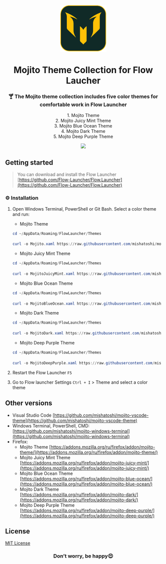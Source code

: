<p align="center">
  <img src="./logo-512.png"  width="150px" height="150px">
</p>

<h1 align="center">Mojito Theme Collection for Flow Laucher</h1>

<h3 align="center">🍸 The Mojito theme collection includes five color themes for comfortable work in Flow Launcher</h3>

<div align="center">
  <div>1. Mojito Theme</div>
  <div>2. Mojito Juicy Mint Theme</div>
  <div>3. Mojito Blue Ocean Theme</div>
  <div>4. Mojito Dark Theme</div>
  <div>5. Mojito Deep Purple Theme</div>
</div>

<p align="center">
  <img src="https://github.com/mishatoshi/mojito-flowlauncher-theme/assets/110047849/73addcbc-2d38-4fc6-9a83-45548a8bd804">
</p>

## Getting started

> You can download and install the Flow Launcher [https://github.com/Flow-Launcher/Flow.Launcher](https://github.com/Flow-Launcher/Flow.Launcher)

### ⚙️ Installation

1. Open Windows Terminal, PowerShell or Git Bash. Select a color theme and run:

    * Mojito Theme

    ```PowerShell
    cd ~/AppData/Roaming/FlowLauncher/Themes

    curl -o Mojito.xaml https://raw.githubusercontent.com/mishatoshi/mojito-flowlauncher-theme/main/themes/Mojito.xaml
    ```

    * Mojito Juicy Mint Theme

    ```PowerShell
    cd ~/AppData/Roaming/FlowLauncher/Themes

    curl -o MojitoJuicyMint.xaml https://raw.githubusercontent.com/mishatoshi/mojito-flowlauncher-theme/main/themes/MojitoJuicyMint.xaml
    ```

    * Mojito Blue Ocean Theme

    ```PowerShell
    cd ~/AppData/Roaming/FlowLauncher/Themes

    curl -o MojitoBlueOcean.xaml https://raw.githubusercontent.com/mishatoshi/mojito-flowlauncher-theme/main/themes/MojitoBlueOcean.xaml
    ```

    * Mojito Dark Theme

    ```PowerShell
    cd ~/AppData/Roaming/FlowLauncher/Themes

    curl -o MojitoDark.xaml https://raw.githubusercontent.com/mishatoshi/mojito-flowlauncher-theme/main/themes/MojitoDark.xaml
    ```

    * Mojito Deep Purple Theme

    ```PowerShell
    cd ~/AppData/Roaming/FlowLauncher/Themes

    curl -o MojitoDeepPurple.xaml https://raw.githubusercontent.com/mishatoshi/mojito-flowlauncher-theme/main/themes/MojitoDeepPurple.xaml
    ```

1. Restart the Flow Launcher `F5`
1. Go to Flow launcher Settings `Ctrl + I` > Theme and select a color theme

## Other versions

* Visual Studio Code [https://github.com/mishatoshi/mojito-vscode-theme](https://github.com/mishatoshi/mojito-vscode-theme)
* Windows Terminal, PowerShell, CMD: [https://github.com/mishatoshi/mojito-windows-terminal](https://github.com/mishatoshi/mojito-windows-terminal)
* Firefox:
  * Mojito Theme [https://addons.mozilla.org/ru/firefox/addon/mojito-theme/](https://addons.mozilla.org/ru/firefox/addon/mojito-theme/)
  * Mojito Juicy Mint Theme [https://addons.mozilla.org/ru/firefox/addon/mojito-juicy-mint/](https://addons.mozilla.org/ru/firefox/addon/mojito-juicy-mint/)
  * Mojito Blue Ocean Theme [https://addons.mozilla.org/ru/firefox/addon/mojito-blue-ocean/](https://addons.mozilla.org/ru/firefox/addon/mojito-blue-ocean/)
  * Mojito Dark Theme [https://addons.mozilla.org/ru/firefox/addon/mojito-dark/](https://addons.mozilla.org/ru/firefox/addon/mojito-dark/)
  * Mojito Deep Purple Theme [https://addons.mozilla.org/ru/firefox/addon/mojito-deep-purple/](https://addons.mozilla.org/ru/firefox/addon/mojito-deep-purple/)

## License

[MIT License](./LICENSE)

<h3 align="center">Don’t worry, be happy😍</h3>
